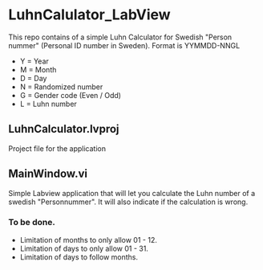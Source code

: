 # LuhnCalulator_LabView
This repo contains of a simple Luhn Calculator for Swedish "Person nummer" (Personal ID number in Sweden).
Format is YYMMDD-NNGL
- Y = Year
- M = Month
- D = Day
- N = Randomized number
- G = Gender code (Even / Odd)
- L = Luhn number

## LuhnCalculator.lvproj
Project file for the application

## MainWindow.vi
Simple Labview application that will let you calculate the Luhn number of a swedish "Personnummer".
It will also indicate if the calculation is wrong.

### To be done.
- Limitation of months to only allow 01 - 12.
- Limitation of days to only allow 01 - 31.
- Limitation of days to follow months.
